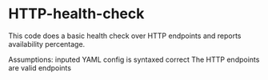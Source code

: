 # HTTP-health-check

This code does a basic health check over HTTP endpoints and reports availability percentage. 

Assumptions:
inputed YAML config is syntaxed correct
The HTTP endpoints are valid endpoints
